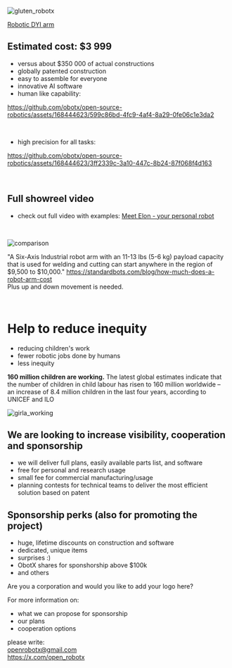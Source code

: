 ![gluten_robotx](https://github.com/obotx/open-source-robotics/assets/168444623/459bbd07-60bb-4f64-9e7e-851b94eba2c6)

[Robotic DYI arm](https://github.com/obotx/diy-robot-arm)

## Estimated cost: $3 999
- versus about $350 000 of actual constructions
- globally patented construction
- easy to assemble for everyone
- innovative AI software
- human like capability:

https://github.com/obotx/open-source-robotics/assets/168444623/599c86bd-4fc9-4af4-8a29-0fe06c1e3da2


</br>

- high precision for all tasks:

https://github.com/obotx/open-source-robotics/assets/168444623/3ff2339c-3a10-447c-8b24-87f068f4d163


</br>

## Full showreel video

- check out full video with examples:
[Meet Elon - your personal robot](https://youtu.be/cr1q8plvLYg?si=vdiGiE9ikF4Jr6Cg)

</br>

![comparison](https://github.com/obotx/open-source-robotics/assets/168444623/17c5eddd-0c68-4fce-ade2-c18132797d5d)


"A Six-Axis Industrial robot arm with an 11-13 lbs (5-6 kg) payload capacity that is used for welding and cutting can start anywhere in the region of $9,500 to $10,000."
https://standardbots.com/blog/how-much-does-a-robot-arm-cost
</br>Plus up and down movement is needed.

</br>

# Help to reduce inequity

- reducing children's work
- fewer robotic jobs done by humans
- less inequity

**160 million children are working.** 
The latest global estimates indicate that the number of children in child labour has risen to 160 million worldwide – an increase of 8.4 million children in the last four years, according to UNICEF and ILO

![girla_working](https://github.com/obotx/open-source-robotics/assets/168444623/be746a09-8798-42ab-a7c6-2ea2503d6184)


## We are looking to increase visibility, cooperation and sponsorship
- we will deliver full plans, easily available parts list, and software
- free for personal and research usage
- small fee for commercial manufacturing/usage
- planning contests for technical teams to deliver the most efficient solution based on patent

## Sponsorship perks (also for promoting the project)
- huge, lifetime discounts on construction and software
- dedicated, unique items
- surprises :)
- ObotX shares for sponshorship above $100k
- and others

Are you a corporation and would you like to add your logo here? 

For more information on:
- what we can propose for sponsorship
- our plans
- cooperation options
 
please write: <br> openrobotx@gmail.com </br> https://x.com/open_robotx



